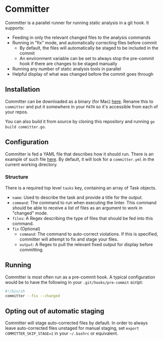# Committer

Committer is a parallel runner for running static analysis in a git hook. It supports:
- Feeding in only the relevant changed files to the analysis commands
- Running in "fix" mode, and automatically correcting files before commit
  - By default, the files will automatically be staged to be included in the commit
  - An environment variable can be set to always stop the pre-commit hook if there are changes to be staged manually
- Running any number of static analysis tools in parallel
- Helpful display of what was changed before the commit goes through

## Installation
Committer can be downloaded as a binary (for Mac) [here](https://s3-us-west-2.amazonaws.com/vpc-access/committer-0.1.0). Rename this to `committer` and put it somewhere in your `PATH` so it's accessible from each of your repos.

You can also build it from source by cloning this repository and running `go build committer.go`.

## Configuration

Committer is fed a YAML file that describes how it should run. There is an example of such file [here](https://github.com/Gusto/committer/blob/master/committer.yml). By default, it will look for a `committer.yml` in the current working directory.

### Structure

There is a required top level `tasks` key, containing an array of Task objects.

- `name`: Used to describe the task and provide a title for the output.
- `command`: The command to run when executing the linter. This command should be able to receive a list of files as an argument to work in "changed" mode.
- `files`: A Regex describing the type of files that should be fed into this command.
- `fix` (Optional)
  - `command`: The command to auto-correct violations. If this is specified, committer will attempt to fix and stage your files.
  - `output`: A Regex to pull the relevant fixed output for display before committing.

## Running

Committer is most often run as a pre-commit hook. A typical configuration would be to have the following in your `.git/hooks/pre-commit` script:

```bash
#!/bin/sh
committer --fix --changed
```
## Opting out of automatic staging

Committer will stage auto-corrected files by default. In order to always leave auto-corrected files unstaged for manual staging, set `export COMMITTER_SKIP_STAGE=1` in your `~/.bashrc` or equivalent.
